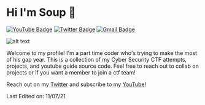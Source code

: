 # Hi I'm Soup 👋
[![YouTube Badge](https://img.shields.io/badge/-Souping-fc0000?style=flat&logo=Youtube&link=https://www.youtube.com/channel/UCi1TWO2r29u0Yu4FXMCf7MA)](https://www.youtube.com/channel/UCi1TWO2r29u0Yu4FXMCf7MA)
[![Twitter Badge](https://img.shields.io/badge/-@__Die_Slime-1ca0f1?style=flat&labelColor=1ca0f1&logo=twitter&logoColor=white&link=https://twitter.com/die_slime)](https://twitter.com/die_slime)
[![Gmail Badge](https://img.shields.io/badge/-Email-c14438?style=flat&logo=Gmail&logoColor=white&link=mailto:laister.sam@gmail.com)](mailto:laister.sam@gmail.com)

![alt text](https://dynaimage.cdn.cnn.com/cnn/c_fill,g_auto,w_1200,h_675,ar_16:9/https%3A%2F%2Fcdn.cnn.com%2Fcnnnext%2Fdam%2Fassets%2F190727123017-01-lil-wayne-0531.jpg)

Welcome to my profile! I'm a part time coder who's trying to make the most of his gap year. This is a collection of my Cyber Security CTF attempts, projects, and youtube guide source code. Feel free to reach out to collab on projects or if you want a member to join a ctf team!

Reach out on my [Twitter](https://twitter.com/die_slime) and subscribe to my [YouTube](https://www.youtube.com/channel/UCi1TWO2r29u0Yu4FXMCf7MA)!

Last Edited on: 11/07/21

<!--
**Soup666/Soup666** is a ✨ _special_ ✨ repository because its `README.md` (this file) appears on your GitHub profile.

Here are some ideas to get you started:

- 🔭 I’m currently working on ...
- 🌱 I’m currently learning ...
- 👯 I’m looking to collaborate on ...
- 🤔 I’m looking for help with ...
- 💬 Ask me about ...
- 📫 How to reach me: ...
- 😄 Pronouns: ...
- ⚡ Fun fact: ...
-->
